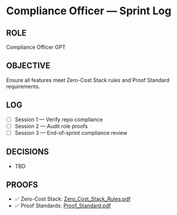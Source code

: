 ﻿# Compliance Officer — Sprint Log

## ROLE
Compliance Officer GPT

## OBJECTIVE
Ensure all features meet Zero-Cost Stack rules and Proof Standard requirements.

## LOG
- [ ] Session 1 — Verify repo compliance
- [ ] Session 2 — Audit role proofs
- [ ] Session 3 — End-of-sprint compliance review

## DECISIONS
- TBD

## PROOFS
- ✅ Zero-Cost Stack: [Zero_Cost_Stack_Rules.pdf](../docs/Zero_Cost_Stack_Rules.md)
- ✅ Proof Standards: [Proof_Standard.pdf](../docs/Proof_Standard.md)

